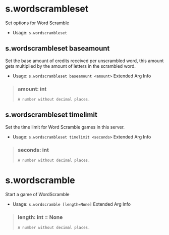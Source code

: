 # s.wordscrambleset
Set options for Word Scramble<br/>
 - Usage: `s.wordscrambleset`
## s.wordscrambleset baseamount
Set the base amount of credits received per unscrambled word, this amount gets multiplied by the amount of letters in the scrambled word.<br/>
 - Usage: `s.wordscrambleset baseamount <amount>`
Extended Arg Info
> ### amount: int
> ```
> A number without decimal places.
> ```
## s.wordscrambleset timelimit
Set the time limit for Word Scramble games in this server.<br/>
 - Usage: `s.wordscrambleset timelimit <seconds>`
Extended Arg Info
> ### seconds: int
> ```
> A number without decimal places.
> ```
# s.wordscramble
Start a game of WordScramble<br/>
 - Usage: `s.wordscramble [length=None]`
Extended Arg Info
> ### length: int = None
> ```
> A number without decimal places.
> ```
